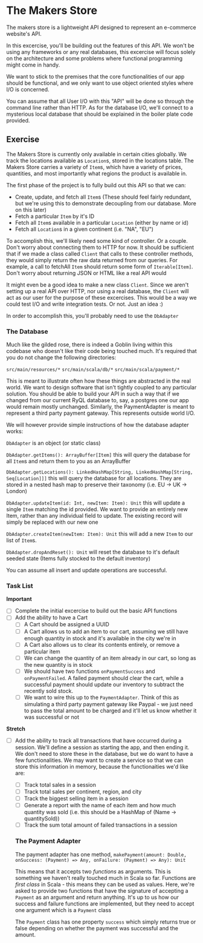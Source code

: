 # The Makers Store

The makers store is a lightweight API designed to represent an e-commerce website's API.

In this excercise, you'll be building out the features of this API. We won't be using any frameworks or any real databases, this excercise will focus solely on the architecture and some problems where functional programming might come in handy.

We want to stick to the premises that the core functionalities of our app should be functional, and we only want to use object oriented styles where I/O is concerned.

You can assume that all User I/O with this "API" will be done so through the command line rather than HTTP. As for the database I/O, we'll connect to a mysterious local database that should be explained in the boiler plate code provided.

## Exercise

The Makers Store is currently only available in certain cities globally. We track the locations available as `Location`s, stored in the locations table. The Makers Store carries a variety of `Item`s, which have a variety of prices, quantities, and most importantly what regions the product is available in.

The first phase of the project is to fully build out this API so that we can:
- Create, update, and fetch all `Item`s (These should feel fairly redundant, but we're using this to demonstrate decoupling from our database. More on this later)
- Fetch a particular `Item` by it's ID
- Fetch all `Item`s available in a particular `Location` (either by name or id)
- Fetch all `Location`s in a given continent (i.e. "NA", "EU")

To accomplish this, we'll likely need some kind of controller. Or a couple. Don't worry about connecting them to HTTP for now. It should be sufficient that if we made a class called `Client` that calls to these controller methods, they would simply return the raw data returned from our queries. For example, a call to fetchAll `Item` should return some form of `Iterable[Item]`. Don't worry about returning JSON or HTML like a real API would

It might even be a good idea to make a new class `Client`. Since we aren't setting up a real API over HTTP, nor using a real database, the `Client` will act as our user for the purpose of these excercises. This would be a way we could test I/O and write integration tests. Or not. Just an idea :)

In order to accomplish this, you'll probably need to use the `DbAdapter`

### The Database

Much like the gilded rose, there is indeed a Goblin living within this codebase who doesn't like their code being touched much. It's required that you do not change the following directories:

`src/main/resources/*`
`src/main/scala/db/*`
`src/main/scala/payment/*`

This is meant to illustrate often how these things are abstracted in the real world. We want to design software that isn't tightly coupled to any particular solution. You should be able to build your API in such a way that if we changed from our current RyQL database to, say, a postgres one our app would remain mostly unchanged. Similarly, the PaymentAdapter is meant to represent a third party payment gateway. This represents outside world I/O.

We will however provide simple instructions of how the database adapter works:

`DbAdapter` is an object (or static class)

`DbAdapter.getItems(): ArrayBuffer[Item]` this will query the database for all `Item`s and return them to you as an ArrayBuffer

`DbAdapter.getLocations(): LinkedHashMap[String, LinkedHashMap[String, Seq[Location]]]` this will query the database for all locations. They are stored in a nested hash map to preserve their taxonomy (i.e. EU -> UK -> London)

`DbAdapter.updateItem(id: Int, newItem: Item): Unit` this will update a single `Item` matching the id provided. We want to provide an entirely new Item, rather than any individual field to update. The existing record will simply be replaced with our new one

`DbAdapter.createItem(newItem: Item): Unit` this will add a new `Item` to our list of `Item`s. 

`DbAdapter.dropAndReset(): Unit` will reset the database to it's default seeded state (Items fully stocked to the default inventory)

You can assume all insert and update operations are successful.

### Task List

**Important**
- [ ] Complete the initial excercise to build out the basic API functions
- [ ] Add the ability to have a Cart
  - [ ] A Cart should be assigned a UUID
  - [ ] A Cart allows us to add an item to our cart, assuming we still have enough quantity in stock and it's available in the city we're in
  - [ ] A Cart also allows us to clear its contents entirely, or remove a particular item
  - [ ] We can change the quantity of an item already in our cart, so long as the new quantity is in stock
  - [ ] We should have two functions `onPaymentSuccess` and `onPaymentFailed`. A failed payment should clear the cart, while a successful payment should update our inventory to subtract the recently sold stock.
  - [ ] We want to wire this up to the `PaymentAdapter`. Think of this as simulating a third party payment gateway like Paypal - we just need to pass the total amount to be charged and it'll let us know whether it was successful or not

**Stretch**
- [ ] Add the ability to track all transactions that have occurred during a session. We'll define a session as starting the app, and then ending it. We don't need to store these in the database, but we do want to have a few functionalities. We may want to create a service so that we can store this information in memory, because the functionaities we'd like are:
  - [ ] Track total sales in a session
  - [ ] Track total sales per continent, region, and city
  - [ ] Track the biggest selling item in a session
  - [ ] Generate a report with the name of each item and how much quantity was sold (i.e. this should be a HashMap of (Name -> quantitySold))
  - [ ] Track the sum total amount of failed transactions in a session

  ### The Payment Adapter

  The payment adapter has one method, `makePayment(amount: Double, onSuccess: (Payment) => Any, onFailure: (Payment) => Any): Unit`

  This means that it accepts two *functions* as arguments. This is something we haven't really touched much in Scala so far. Functions are *first class* in Scala - this means they can be used as values. Here, we're asked to provide two functions that have the signature of accepting a `Payment` as an argument and return anything. It's up to us how our success and failure functions are implemented, but they need to accept one argument which is a `Payment` class

  The `Payment` class has one property `success` which simply returns true or false depending on whether the payment was successful and the amount.



